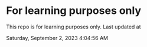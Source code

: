 # For learning purposes only
This repo is for learning purposes only.
Last updated at

Saturday, September 2, 2023 4:04:56 AM

